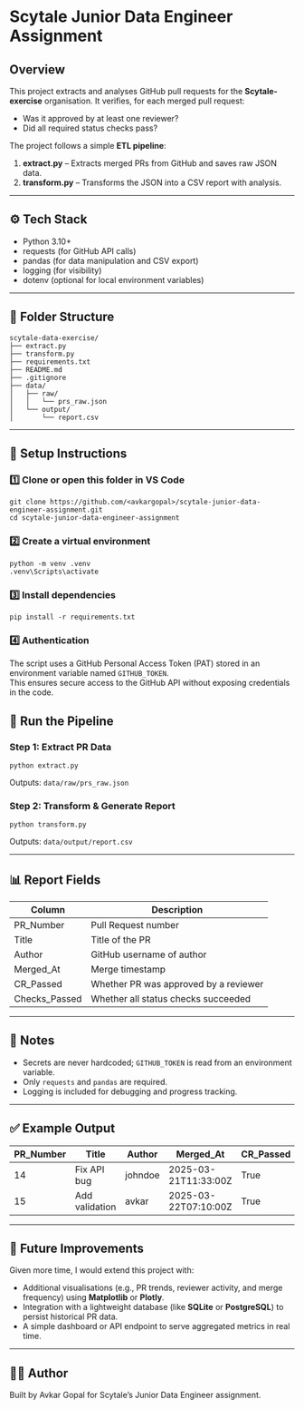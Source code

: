 # Scytale Junior Data Engineer Assignment

## Overview
This project extracts and analyses GitHub pull requests for the **Scytale-exercise** organisation.
It verifies, for each merged pull request:
- Was it approved by at least one reviewer?
- Did all required status checks pass?

The project follows a simple **ETL pipeline**:
1. **extract.py** – Extracts merged PRs from GitHub and saves raw JSON data.
2. **transform.py** – Transforms the JSON into a CSV report with analysis.

---

## ⚙️ Tech Stack
- Python 3.10+
- requests (for GitHub API calls)
- pandas (for data manipulation and CSV export)
- logging (for visibility)
- dotenv (optional for local environment variables)

---

## 📁 Folder Structure
```
scytale-data-exercise/
├── extract.py
├── transform.py
├── requirements.txt
├── README.md
├── .gitignore
├── data/
│   ├── raw/
│   │   └── prs_raw.json
│   └── output/
│       └── report.csv
```

---

## 🚀 Setup Instructions

### 1️⃣ Clone or open this folder in VS Code
```
git clone https://github.com/<avkargopal>/scytale-junior-data-engineer-assignment.git
cd scytale-junior-data-engineer-assignment
```

### 2️⃣ Create a virtual environment
```
python -m venv .venv
.venv\Scripts\activate
```

### 3️⃣ Install dependencies
```
pip install -r requirements.txt
```
### 4️⃣ Authentication
The script uses a GitHub Personal Access Token (PAT) stored in an environment variable named `GITHUB_TOKEN`.  
This ensures secure access to the GitHub API without exposing credentials in the code.

## 🧩 Run the Pipeline

### Step 1: Extract PR Data
```
python extract.py
```
Outputs: `data/raw/prs_raw.json`

### Step 2: Transform & Generate Report
```
python transform.py
```
Outputs: `data/output/report.csv`

---

## 📊 Report Fields
| Column | Description |
|---------|--------------|
| PR_Number | Pull Request number |
| Title | Title of the PR |
| Author | GitHub username of author |
| Merged_At | Merge timestamp |
| CR_Passed | Whether PR was approved by a reviewer |
| Checks_Passed | Whether all status checks succeeded |

---

## 🧠 Notes
- Secrets are never hardcoded; `GITHUB_TOKEN` is read from an environment variable.
- Only `requests` and `pandas` are required.
- Logging is included for debugging and progress tracking.

---

## ✅ Example Output
| PR_Number | Title | Author | Merged_At | CR_Passed | Checks_Passed |
|------------|--------|---------|------------|------------|----------------|
| 14 | Fix API bug | johndoe | 2025-03-21T11:33:00Z | True | True |
| 15 | Add validation | avkar | 2025-03-22T07:10:00Z | True | False |

---

## 🚀 Future Improvements
Given more time, I would extend this project with:
- Additional visualisations (e.g., PR trends, reviewer activity, and merge frequency) using **Matplotlib** or **Plotly**.
- Integration with a lightweight database (like **SQLite** or **PostgreSQL**) to persist historical PR data.
- A simple dashboard or API endpoint to serve aggregated metrics in real time.

---

## 👨‍💻 Author
Built by Avkar Gopal for Scytale’s Junior Data Engineer assignment.
